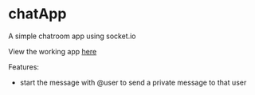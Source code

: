 # chatApp
A simple chatroom app using socket.io

View the working app [here](https://still-tundra-27121.herokuapp.com)

Features:

* start the message with @user to send a private message to that user
